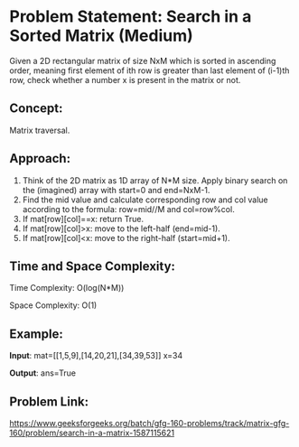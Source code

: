 # Problem Statement: Search in a Sorted Matrix (Medium)
Given a 2D rectangular matrix of size NxM which is sorted in ascending order, meaning first element of ith row is greater than last element of (i-1)th row, check whether a number x is present in the matrix or not.

## Concept:
Matrix traversal.

## Approach:
1. Think of the 2D matrix as 1D array of N*M size. Apply binary search on the (imagined) array with start=0 and end=NxM-1.
2. Find the mid value and calculate corresponding row and col value according to the formula: row=mid//M and col=row%col.
3. If mat[row][col]==x: return True.
4. If mat[row][col]>x: move to the left-half (end=mid-1).
5. If mat[row][col]<x: move to the right-half (start=mid+1).

## Time and Space Complexity:
Time Complexity: O(log(N*M))

Space Complexity: O(1)

## Example:
**Input**: mat=[[1,5,9],[14,20,21],[34,39,53]] x=34

**Output**: ans=True

## Problem Link:
https://www.geeksforgeeks.org/batch/gfg-160-problems/track/matrix-gfg-160/problem/search-in-a-matrix-1587115621
